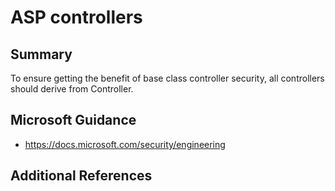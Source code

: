 # ASP controllers

## Summary

To ensure getting the benefit of base class controller security, all controllers should derive
from Controller.

## Microsoft Guidance

* https://docs.microsoft.com/security/engineering

## Additional References
